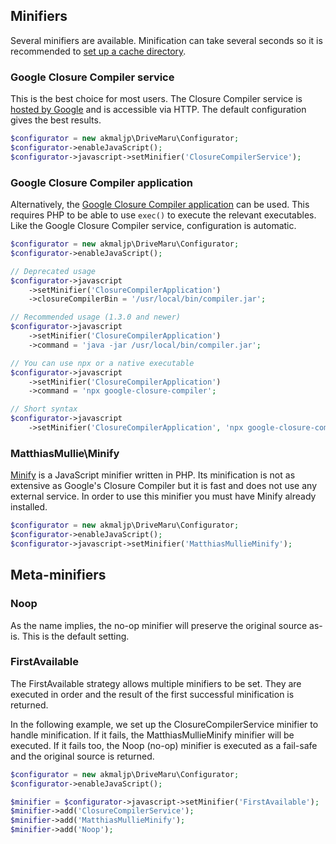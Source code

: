 <h2>Minifiers</h2>

Several minifiers are available. Minification can take several seconds so it is recommended to [set up a cache directory](Introduction.md#speed-up-minification-with-a-cache).

### Google Closure Compiler service

This is the best choice for most users. The Closure Compiler service is [hosted by Google](https://developers.google.com/closure/compiler/docs/terms_ui?csw=1) and is accessible via HTTP. The default configuration gives the best results.

```php
$configurator = new akmaljp\DriveMaru\Configurator;
$configurator->enableJavaScript();
$configurator->javascript->setMinifier('ClosureCompilerService');
```

### Google Closure Compiler application

Alternatively, the [Google Closure Compiler application](https://developers.google.com/closure/compiler/docs/gettingstarted_app) can be used. This requires PHP to be able to use `exec()` to execute the relevant executables. Like the Google Closure Compiler service, configuration is automatic.

```php
$configurator = new akmaljp\DriveMaru\Configurator;
$configurator->enableJavaScript();

// Deprecated usage
$configurator->javascript
	->setMinifier('ClosureCompilerApplication')
	->closureCompilerBin = '/usr/local/bin/compiler.jar';

// Recommended usage (1.3.0 and newer)
$configurator->javascript
	->setMinifier('ClosureCompilerApplication')
	->command = 'java -jar /usr/local/bin/compiler.jar';

// You can use npx or a native executable
$configurator->javascript
	->setMinifier('ClosureCompilerApplication')
	->command = 'npx google-closure-compiler';

// Short syntax
$configurator->javascript
	->setMinifier('ClosureCompilerApplication', 'npx google-closure-compiler');
```

### MatthiasMullie\\Minify

[Minify](https://www.minifier.org/) is a JavaScript minifier written in PHP. Its minification is not as extensive as Google's Closure Compiler but it is fast and does not use any external service. In order to use this minifier you must have Minify already installed.

```php
$configurator = new akmaljp\DriveMaru\Configurator;
$configurator->enableJavaScript();
$configurator->javascript->setMinifier('MatthiasMullieMinify');
```

## Meta-minifiers

### Noop

As the name implies, the no-op minifier will preserve the original source as-is. This is the default setting.

### FirstAvailable

The FirstAvailable strategy allows multiple minifiers to be set. They are executed in order and the result of the first successful minification is returned.

In the following example, we set up the ClosureCompilerService minifier to handle minification. If it fails, the MatthiasMullieMinify minifier will be executed. If it fails too, the Noop (no-op) minifier is executed as a fail-safe and the original source is returned.

```php
$configurator = new akmaljp\DriveMaru\Configurator;
$configurator->enableJavaScript();

$minifier = $configurator->javascript->setMinifier('FirstAvailable');
$minifier->add('ClosureCompilerService');
$minifier->add('MatthiasMullieMinify');
$minifier->add('Noop');
```
